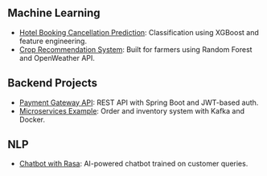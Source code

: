 ## Machine Learning
- [Hotel Booking Cancellation Prediction](https://github.com/yourname/hotel-booking-ml): Classification using XGBoost and feature engineering.
- [Crop Recommendation System](https://github.com/yourname/crop-recommendation): Built for farmers using Random Forest and OpenWeather API.

## Backend Projects
- [Payment Gateway API](https://github.com/yourname/payment-api): REST API with Spring Boot and JWT-based auth.
- [Microservices Example](https://github.com/yourname/microservices-demo): Order and inventory system with Kafka and Docker.

## NLP
- [Chatbot with Rasa](https://github.com/yourname/nlp-chatbot): AI-powered chatbot trained on customer queries.
